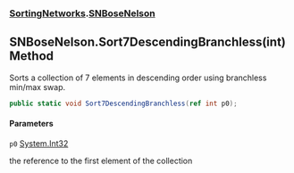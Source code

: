 ### [SortingNetworks](SortingNetworks.md 'SortingNetworks').[SNBoseNelson](SortingNetworks.SNBoseNelson.md 'SortingNetworks.SNBoseNelson')

## SNBoseNelson.Sort7DescendingBranchless(int) Method

Sorts a collection of 7 elements in descending order using branchless min/max swap.

```csharp
public static void Sort7DescendingBranchless(ref int p0);
```
#### Parameters

<a name='SortingNetworks.SNBoseNelson.Sort7DescendingBranchless(int).p0'></a>

`p0` [System.Int32](https://docs.microsoft.com/en-us/dotnet/api/System.Int32 'System.Int32')

the reference to the first element of the collection
